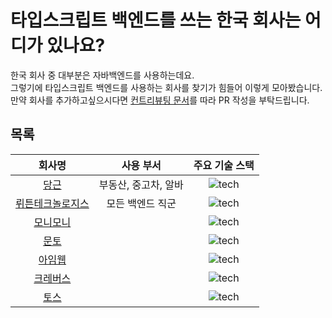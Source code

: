 # 타입스크립트 백엔드를 쓰는 한국 회사는 어디가 있나요?

한국 회사 중 대부분은 자바백엔드를 사용하는데요.  
그렇기에 타입스크립트 백엔드를 사용하는 회사를 찾기가 힘들어 이렇게 모아봤습니다.  
만약 회사를 추가하고싶으시다면 [컨트리뷰팅 문서](./CONTRIBUTING.md)를 따라 PR 작성을 부탁드립니다.  

## 목록

| 회사명 | 사용 부서 | 주요 기술 스택 |
|:------:|:-----------:|:---------:|
| [당근](https://about.daangn.com/jobs/) | 부동산, 중고차, 알바 | ![tech](https://skillicons.dev/icons?i=ts,nodejs,express&theme=light) |
| [뤼튼테크놀로지스](https://wrtn.career.greetinghr.com/en/career) | 모든 백엔드 직군 | ![tech](https://skillicons.dev/icons?i=ts,express,nestjs,mongo&theme=light) |
| [모니모니](https://www.monymony.co/d88775ef-388d-417c-9cd4-3510bd2e8133) | |![tech](https://skillicons.dev/icons?i=ts,nodejs,graphql&theme=light) |
| [문토](https://people.munto.kr/nodejs-developer) | |![tech](https://skillicons.dev/icons?i=ts,nodejs,nestjs,prisma&theme=light) |
| [아임웹](https://recruit.imweb.me) | |![tech](https://skillicons.dev/icons?i=ts,nodejs,nest&theme=light) |
| [크레버스](https://www.jobkorea.co.kr/Recruit/Co_Read/C/38612178) | |![tech](https://skillicons.dev/icons?i=ts,nodejs,nestjs&theme=light) |
| [토스](https://toss.im/career/jobs) | | ![tech](https://skillicons.dev/icons?i=ts,nodejs&theme=light) |
